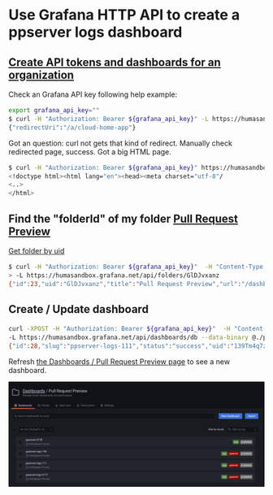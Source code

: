 # Use Grafana HTTP API to create a ppserver logs dashboard

## [Create API tokens and dashboards for an organization][2]

Check an Grafana API key following help example:

```sh
export grafana_api_key=""
$ curl -H "Authorization: Bearer ${grafana_api_key}" -L https://humasandbox.grafana.net/api/dashboards/home
{"redirectUri":"/a/cloud-home-app"}
```

Got an question: curl not gets that kind of redirect.
Manually check redirected page, success. Got a big HTML page.

```sh
$ curl -H "Authorization: Bearer ${grafana_api_key}" https://humasandbox.grafana.net/a/cloud-home-app
<!doctype html><html lang="en"><head><meta charset="utf-8"/
<..>
</html>
```

## Find the "folderId" of my folder [Pull Request Preview][4]

[Get folder by uid][3]

```sh
$ curl -H "Authorization: Bearer ${grafana_api_key}"  -H "Content-Type: application/json" \
> -L https://humasandbox.grafana.net/api/folders/GlDJvxanz
{"id":23,"uid":"GlDJvxanz","title":"Pull Request Preview","url":"/dashboards/f/GlDJvxanz/pull-request-preview","hasAcl":false,"canSave":true,"canEdit":true,"canAdmin":false,"canDelete":true,"createdBy":"","created":"2022-02-09T15:22:50Z","updatedBy":"","updated":"2022-05-31T09:02:15Z","version":2}
```

## Create / Update dashboard

```sh
curl -XPOST -H "Authorization: Bearer ${grafana_api_key}"  -H "Content-Type: application/json" \
-L https://humasandbox.grafana.net/api/dashboards/db --data-binary @./ppserver-logs.json
{"id":28,"slug":"ppserver-logs-111","status":"success","uid":"139Tm4q7z","url":"/d/139Tm4q7z/ppserver-logs-111","version":1}
```

Refresh [the Dashboards / Pull Request Preview page][4] to see a new dashboard.

![Dashboards / Pull Request Preview](Screenshot_20220621_172235.jpg)

[1]: https://grafana.com/docs/grafana/v7.5/http_api/dashboard/
[2]: https://stackoverflow.com/questions/31166932/create-grafana-dashboards-with-api
[3]: https://grafana.com/docs/grafana/v7.5/http_api/folder/
[4]: https://humasandbox.grafana.net/dashboards/f/GlDJvxanz/pull-request-preview
